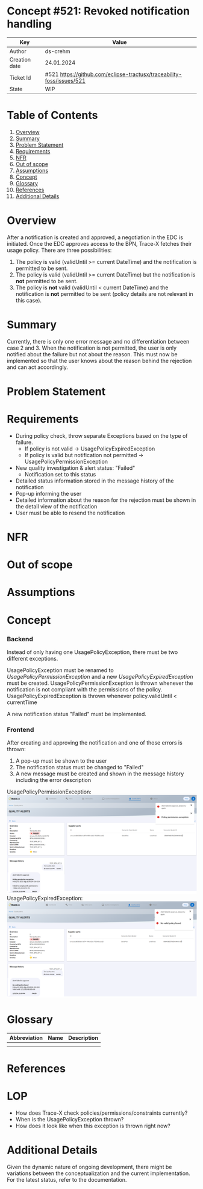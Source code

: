 # Concept #521: Revoked notification handling

| Key           | Value                                                                 |
|---------------|-----------------------------------------------------------------------|
| Author        | ds-crehm                                                              |
| Creation date | 24.01.2024                                                            |
| Ticket Id     | #521 https://github.com/eclipse-tractusx/traceability-foss/issues/521 |
| State         | WIP                                                                   |

# Table of Contents
1. [Overview](#overview)
2. [Summary](#summary)
3. [Problem Statement](#problem-statement)
4. [Requirements](#requirements)
5. [NFR](#nfr)
6. [Out of scope](#out-of-scope)
7. [Assumptions](#assumptions)
8. [Concept](#concept)
9. [Glossary](#glossary)
10. [References](#references)
11. [Additional Details](#additional-details)

# Overview

After a notification is created and approved, a negotiation in the EDC is initiated.
Once the EDC approves access to the BPN, Trace-X fetches their usage policy.
There are three possibilities:
1. The policy is valid (validUntil >= current DateTime) and the notification is permitted to be sent.
2. The policy is valid (validUntil >= current DateTime) but the notification is **not** permitted to be sent.
3. The policy is **not** valid (validUntil < current DateTime) and the notification is **not** permitted to be sent (policy details are not relevant in this case).

# Summary

Currently, there is only one error message and no differentiation between case 2 and 3.
When the notification is not permitted, the user is only notified about the failure but not about the reason.
This must now be implemented so that the user knows about the reason behind the rejection and can act accordingly.

# Problem Statement

# Requirements

- During policy check, throw separate Exceptions based on the type of failure.
  - If policy is not valid -> UsagePolicyExpiredException
  - If policy is valid but notification not permitted -> UsagePolicyPermissionException
- New quality investigation & alert status: "Failed"
  - Notification set to this status
- Detailed status information stored in the message history of the notification
- Pop-up informing the user
- Detailed information about the reason for the rejection must be shown in the detail view of the notification
- User must be able to resend the notification

# NFR

# Out of scope

# Assumptions

# Concept

### Backend

Instead of only having one UsagePolicyException, there must be two different exceptions.

UsagePolicyException must be renamed to *UsagePolicyPermissionException* and a new *UsagePolicyExpiredException* must be created.
UsagePolicyPermissionException is thrown whenever the notification is not compliant with the permissions of the policy.
UsagePolicyExpiredException is thrown whenever
policy.validUntil < currentTime

A new notification status "Failed" must be implemented.

### Frontend

After creating and approving the notification and one of those errors is thrown:
1. A pop-up must be shown to the user
2. The notification status must be changed to "Failed"
3. A new message must be created and shown in the message history including the error description

UsagePolicyPermissionException:
![UsagePolicyPermissionException-Mockup.png](UsagePolicyPermissionException-Mockup.png)
UsagePolicyExpiredException:
![UsagePolicyExpiredException-Mockup.png](UsagePolicyExpiredException-Mockup.png)

# Glossary

| Abbreviation | Name | Description   |
|--------------|------|---------------|
|              |      |               |
|              |      |               |

# References

# LOP

- How does Trace-X check policies/permissions/constraints currently?
- When is the UsagePolicyException thrown?
- How does it look like when this exception is thrown right now?

# Additional Details

Given the dynamic nature of ongoing development, there might be variations between the conceptualization and the current implementation. For the latest status, refer to the documentation.
